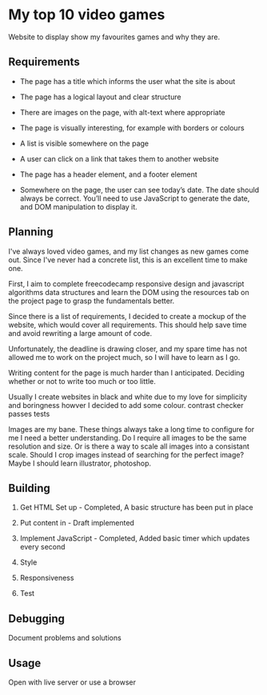 # My top 10 video games

Website to display show my favourites games and why they are.

## Requirements

-   The page has a title which informs the user what the site is about

-   The page has a logical layout and clear structure

-   There are images on the page, with alt-text where appropriate

-   The page is visually interesting, for example with borders or colours

-   A list is visible somewhere on the page

-   A user can click on a link that takes them to another website

-   The page has a header element, and a footer element

-   Somewhere on the page, the user can see today’s date. The date should always
    be correct. You’ll need to use JavaScript to generate the date, and DOM
    manipulation to display it.

## Planning

I've always loved video games, and my list changes as new games come out. Since
I've never had a concrete list, this is an excellent time to make one.

First, I aim to complete freecodecamp responsive design and javascript
algorithms data structures and learn the DOM using the resources tab on the
project page to grasp the fundamentals better.

Since there is a list of requirements, I decided to create a mockup of the
website, which would cover all requirements. This should help save time and
avoid rewriting a large amount of code.

Unfortunately, the deadline is drawing closer, and my spare time has not allowed
me to work on the project much, so I will have to learn as I go.

Writing content for the page is much harder than I anticipated. Deciding whether
or not to write too much or too little.

Usually I create websites in black and white due to my love for simplicity and
boringness howver I decided to add some colour. contrast checker passes tests

Images are my bane. These things always take a long time to configure for me I
need a better understanding. Do I require all images to be the same resolution
and size. Or is there a way to scale all images into a consistant scale. Should
I crop images instead of searching for the perfect image? Maybe I should learn
illustrator, photoshop.

## Building

1. Get HTML Set up - Completed, A basic structure has been put in place

2. Put content in - Draft implemented

3. Implement JavaScript - Completed, Added basic timer which updates every
   second

4. Style

5. Responsiveness

6. Test

## Debugging

Document problems and solutions

## Usage

Open with live server or use a browser
